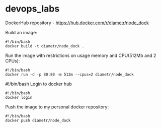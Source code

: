 # devops_labs

DockerHub repository - <https://hub.docker.com/r/diametr/node_dock>

Build an image:

```
#!/bin/bash
docker build -t diametr/node_dock .
```
Run the image with restrictions on usage memory and CPU(512Mb and 2 CPUs):
```
#!/bin/bash
docker run -d -p 80:80 -m 512m --cpus=2 diametr/node_dock
```
#!/bin/bash
Login to docker hub

```
#!/bin/bash
docker login
```
Push the image to my personal docker repository:
```
#!/bin/bash
docker push diametr/node_dock
```
